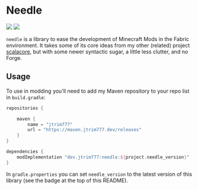 # Needle

<p>
<a href="https://opensource.org/licenses/MIT"><img src="https://img.shields.io/badge/License-MIT-brightgreen.svg"></a>
<a href="https://maven.jtrim777.dev/#/releases/dev/jtrim777/needle/0.1.4"><img src="https://maven.jtrim777.dev/api/badge/latest/releases/dev/jtrim777/needle?color=7011ff&name=Maven&prefix=v"></a>
</p>


`needle` is a library to ease the development of Minecraft Mods in
the Fabric environment. It takes some of its core ideas from my other
(related) project [scalacore](https://github.com/jtrim777-dev/mc-scalacore),
but with some newer syntactic sugar, a little less clutter, and no Forge.

## Usage

To use in modding you'll need to add my Maven repository to your repo list
in `build.gradle`:

```groovy
repositories {

    maven {
        name = "jtrim777"
        url = "https://maven.jtrim777.dev/releases"
    }
}

dependencies {
    modImplementation "dev.jtrim777:needle:${project.needle_version}"
}
```

In `gradle.properties` you can set `needle_version` to the latest
version of this library (see the badge at the top of this README).